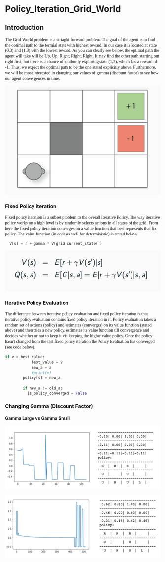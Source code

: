 # Policy_Iteration_Grid_World

## Introduction

<span style="font-family:Papyrus"> The Grid-World problem is a striaght-forward problem. The goal of the agent is to find the optimal path to the termial state with highest reward. In our case it is located at state (0,3) and (1,3) with the lowest reward. As you can clearly see below, the optimal path the agent will take will be Up, Up, Right, Right, Right. It may find the other path starting out right first, but there is a chance of randomly exploring state (1,3), which has a reward of -1. Thus, we expect the optimal path to be the one stated explicitly above. Furthermore, we will be most interested in changing our values of gamma (discount factor) to see how our agent convergences in time. 
</span>


<p align="center">
  <img src="Grid_world.png" />
</p>

### Fixed Policy iteration

<span style="font-family:Papyrus"> Fixed policy iteration is a subset problem to the overall Iterative Policy. The way iterative policy works on a high level is by randomly selects actions in all states of the grid. From here the fixed policy iteration converges on a value function that best represents that fix policy. The value function (in code as well for deterministic) is stated below.
</span>
```python
  V[s] = r + gamma * V[grid.current_state()]
```


<p align="center">
  <img src="equation_value_func.png" />
</p>

### Iterative Policy Evaluation

<span style="font-family:Papyrus"> The difference between iterative policy evaluation and fixed policy iteration is that iterative policy evaluation contains fixed policy iteration in it. Policy evaluation takes a random set of actions (policy) and estimates (converges) on its value function (stated above) and then tries a new policy, estimates its value function till convergence and decides whether or not to keep it via keeping the higher value policy. Once the policy hasn't changed from the last fixed policy iteration the Policy Evaluation has converged (see code below).
</span>

```python
if v > best_value:
            best_value = v
            new_a = a
            #print(v)
        policy[s] = new_a
        
        if new_a != old_a:
          is_policy_converged = False
 ```
### Changing Gamma (Discount Factor)

#### Gamma Large vs Gamma Small
<p align="center">
  <img src="smallgamma.png" />
</p>
<p align="center">
  <img src="largegamma1.png" />
</p>
